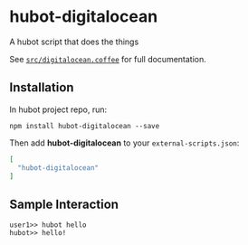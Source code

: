# hubot-digitalocean

A hubot script that does the things

See [`src/digitalocean.coffee`](src/digitalocean.coffee) for full documentation.

## Installation

In hubot project repo, run:

`npm install hubot-digitalocean --save`

Then add **hubot-digitalocean** to your `external-scripts.json`:

```json
[
  "hubot-digitalocean"
]
```

## Sample Interaction

```
user1>> hubot hello
hubot>> hello!
```
